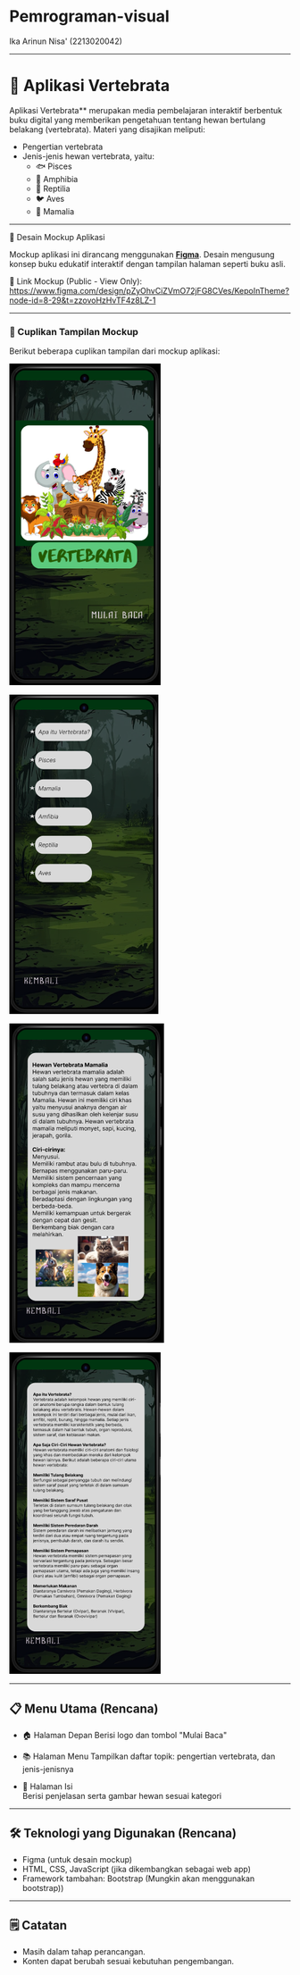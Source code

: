 # Pemrograman-visual
Ika Arinun Nisa' (2213020042)

---

# 📘 Aplikasi Vertebrata

Aplikasi Vertebrata** merupakan media pembelajaran interaktif berbentuk buku digital yang memberikan pengetahuan tentang hewan bertulang belakang (vertebrata). Materi yang disajikan meliputi:

- Pengertian vertebrata  
- Jenis-jenis hewan vertebrata, yaitu:
  - 🐟 Pisces  
  - 🐸 Amphibia  
  - 🐍 Reptilia  
  - 🐦 Aves  
  - 🐶 Mamalia  

---

🎨 Desain Mockup Aplikasi

Mockup aplikasi ini dirancang menggunakan [**Figma**](https://www.figma.com/). Desain mengusung konsep buku edukatif interaktif dengan tampilan halaman seperti buku asli.

🔗 Link Mockup (Public - View Only):
https://www.figma.com/design/pZyOhvCiZVmO72jFG8CVes/KepoInTheme?node-id=8-29&t=zzovoHzHvTF4z8LZ-1

---

### 📸 Cuplikan Tampilan Mockup

Berikut beberapa cuplikan tampilan dari mockup aplikasi:

![Halaman Depan](https://github.com/FelisCates/Pemrograman-visual/blob/8c3cb35c6033606135404d58cf1076488400fb73/P4/Assets/Gambar/Halaman%20Depan.png)

![Halaman Menu](https://github.com/FelisCates/Pemrograman-visual/blob/8c3cb35c6033606135404d58cf1076488400fb73/P4/Assets/Gambar/Halaman%20Menu.png)

![Halaman Isi - Mamalia](https://github.com/FelisCates/Pemrograman-visual/blob/8c3cb35c6033606135404d58cf1076488400fb73/P4/Assets/Gambar/Halaman%20Isi(Mamalia).png)

![Halaman Isi - Vertebrata](https://github.com/FelisCates/Pemrograman-visual/blob/8c3cb35c6033606135404d58cf1076488400fb73/P4/Assets/Gambar/Halaman%20Isi(Vertebrata).png)

---

## 📋 Menu Utama (Rencana)

- 🏠 Halaman Depan
  Berisi logo dan tombol "Mulai Baca"

- 📚 Halaman Menu
  Tampilkan daftar topik: pengertian vertebrata, dan jenis-jenisnya

- 📖 Halaman Isi  
  Berisi penjelasan serta gambar hewan sesuai kategori

---

## 🛠️ Teknologi yang Digunakan (Rencana)

- Figma (untuk desain mockup)
- HTML, CSS, JavaScript (jika dikembangkan sebagai web app)
- Framework tambahan: Bootstrap (Mungkin akan menggunakan bootstrap))

---

## 🗒️ Catatan

- Masih dalam tahap perancangan.
- Konten dapat berubah sesuai kebutuhan pengembangan.

